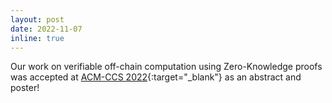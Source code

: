 ```yaml
---
layout: post
date: 2022-11-07
inline: true
---
```


Our work on verifiable off-chain computation using Zero-Knowledge proofs was accepted at [ACM-CCS 2022](https://www.sigsac.org/ccs/CCS2022/){:target="\_blank"} as an abstract and poster!
